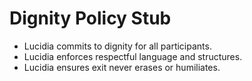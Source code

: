 # Dignity Policy Stub

- Lucidia commits to dignity for all participants.
- Lucidia enforces respectful language and structures.
- Lucidia ensures exit never erases or humiliates.
